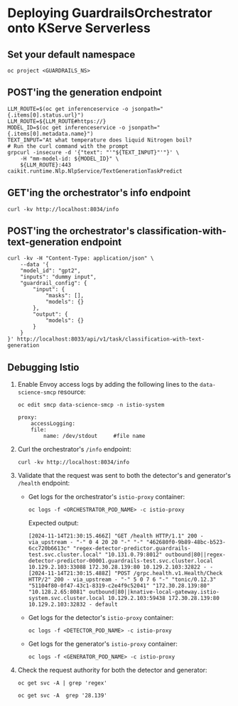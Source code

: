 # Deploying GuardrailsOrchestrator onto KServe Serverless

## Set your default namespace
```
oc project <GUARDRAILS_NS>
```
## POST'ing the generation endpoint
```
LLM_ROUTE=$(oc get inferenceservice -o jsonpath="{.items[0].status.url}")
LLM_ROUTE=${LLM_ROUTE#https://}
MODEL_ID=$(oc get inferenceservice -o jsonpath="{.items[0].metadata.name}")
TEXT_INPUT="At what temperature does liquid Nitrogen boil?
# Run the curl command with the prompt
grpcurl -insecure -d '{"text": "'"${TEXT_INPUT}"'"}' \
    -H "mm-model-id: ${MODEL_ID}" \
    ${LLM_ROUTE}:443 caikit.runtime.Nlp.NlpService/TextGenerationTaskPredict

```
## GET'ing the orchestrator's info endpoint
```
curl -kv http://localhost:8034/info
```
## POST'ing the orchestrator's classification-with-text-generation endpoint
```
curl -kv -H "Content-Type: application/json" \
    --data '{
    "model_id": "gpt2",
    "inputs": "dummy input",
    "guardrail_config": {
        "input": {
            "masks": [],
            "models": {}
        },
        "output": {
            "models": {}
        }
    }
}' http://localhost:8033/api/v1/task/classification-with-text-generation
```

## Debugging Istio
1. Enable Envoy access logs by adding the following lines to the `data-science-smcp` resource:
    ```
    oc edit smcp data-science-smcp -n istio-system
    ```

    ```
    proxy:
        accessLogging:
        file:
            name: /dev/stdout     #file name
    ```

2. Curl the orchestrator's `/info` endpoint:
    ```
    curl -kv http://localhost:8034/info
    ```

3. Validate that the request was sent to both the detector's and generator's `/health` endpoint:

    * Get logs for the orchestrator's `istio-proxy` container:
        ```
        oc logs -f <ORCHESTRATOR_POD_NAME> -c istio-proxy
        ```
        Expected output:
        ```
        [2024-11-14T21:30:15.466Z] "GET /health HTTP/1.1" 200 - via_upstream - "-" 0 4 20 20 "-" "-" "462680f0-9b89-48bc-b523-6cc720b6613c" "regex-detector-predictor.guardrails-test.svc.cluster.local" "10.131.0.79:8012" outbound|80||regex-detector-predictor-00001.guardrails-test.svc.cluster.local 10.129.2.103:33088 172.30.28.139:80 10.129.2.103:32822 - -
        [2024-11-14T21:30:15.488Z] "POST /grpc.health.v1.Health/Check HTTP/2" 200 - via_upstream - "-" 5 0 7 6 "-" "tonic/0.12.3" "51104f80-0f47-43c1-8319-c2e4f9c52041" "172.30.28.139:80" "10.128.2.65:8081" outbound|80||knative-local-gateway.istio-system.svc.cluster.local 10.129.2.103:59438 172.30.28.139:80 10.129.2.103:32832 - default
        ```

    * Get logs for the detector's `istio-proxy` container:
        ```
        oc logs -f <DETECTOR_POD_NAME> -c istio-proxy
        ```

    * Get logs for the generator's `istio-proxy` container:
        ```
        oc logs -f <GENERATOR_POD_NAME> -c istio-proxy
        ```


4. Check the request authority for both the detector and generator:
    ```
    oc get svc -A | grep 'regex'
    ```

    ```
    oc get svc -A  grep '28.139'
    ```
